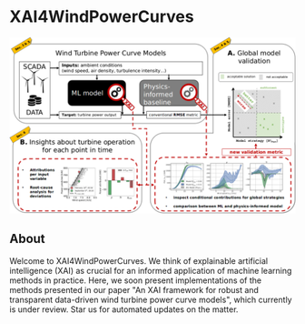 # XAI4WindPowerCurves
![Alt text](./figures/fig_graph_abstract.png)

## About
Welcome to XAI4WindPowerCurves. We think of explainable artificial intelligence (XAI) as crucial for an informed application of machine learning methods in practice. Here, we soon present implementations of the methods presented in our paper "An XAI framework for robust and transparent data-driven wind turbine power curve models", which currently is under review. Star us for automated updates on the matter.
